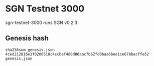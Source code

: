 # SGN Testnet 3000

sgn-testnet-3000 runs SGN v0.2.3.

## Genesis hash

```shellscript
sha256sum genesis.json
4ced212816e1f0200518c4ccbef480d80aacfb62fd0baa6bee1ce678bacffe52  genesis.json
```
